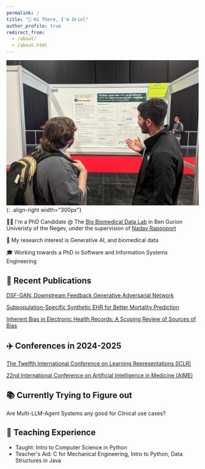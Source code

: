 ```yaml
---
permalink: /
title: "👋 Hi There, I'm Oriel"
author_profile: true
redirect_from: 
  - /about/
  - /about.html
---
```


![iclr conference oriel](/images/iclr-poster.jpg){: .align-right width="300px"}

👨‍🎓 I'm a PhD Candidate @ The [Big Biomedical Data Lab](https://nadavrap.com) in Ben Gurion Univeristy of the Negev, under the supervision of [Nadav Rappoport](https://scholar.google.com/citations?user=zL-QE0cAAAAJ&hl=en&inst=2200037940676332253&oi=ao)

🔬 My research interest is Generative AI, and biomedical data

🎓 Working towards a PhD in Software and Information Systems Engineering

## 📜 Recent Publications

[DSF-GAN: Downstream Feedback Generative Adversarial Network](https://openreview.net/forum?id=Vfp8jhwcCc)

[Subpopulation-Specific Synthetic EHR for Better Mortality Prediction](https://arxiv.org/abs/2305.16363)

[Inherent Bias in Electronic Health Records: A Scoping Review of Sources of Bias](https://www.medrxiv.org/content/10.1101/2024.04.09.24305594v1)

## ✈️ Conferences in 2024-2025

[The Twelfth International Conference on Learning Representations (ICLR)](https://iclr.cc/)

[22nd International Conference on Artificial Intelligence in Medicine (AIME)](https://aime24.aimedicine.info/)

## 📚 Currently Trying to Figure out

Are Multi-LLM-Agent Systems any good for Clinical use cases?

## 📘 Teaching Experience

* Taught: Intro to Computer Science in Python
* Teacher's Aid: C for Mechanical Engineering, Intro to Python, Data Structures in Java
